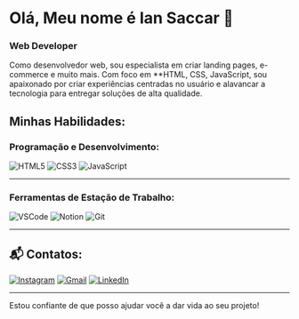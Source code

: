 # Olá, Meu nome é Ian Saccar 👋  
### Web Developer 

Como desenvolvedor web, sou especialista em criar landing pages, e-commerce e muito mais. Com foco em **HTML, CSS, JavaScript, sou apaixonado por criar experiências centradas no usuário e alavancar a tecnologia para entregar soluções de alta qualidade.


## Minhas Habilidades:

### Programação e Desenvolvimento:
![HTML5](https://img.shields.io/badge/HTML5-FF5733?style=for-the-badge&logo=html5&logoColor=white)
![CSS3](https://img.shields.io/badge/CSS3-2965F1?style=for-the-badge&logo=css3&logoColor=white)
![JavaScript](https://img.shields.io/badge/JavaScript-F7DF1E?style=for-the-badge&logo=javascript&logoColor=black)

---

### Ferramentas de Estação de Trabalho:
![VSCode](https://img.shields.io/badge/VSCode-007ACC?style=for-the-badge&logo=visual-studio-code&logoColor=white)
![Notion](https://img.shields.io/badge/Notion-000000?style=for-the-badge&logo=notion&logoColor=white)
![Git](https://img.shields.io/badge/Git-F05032?style=for-the-badge&logo=git&logoColor=white)

---

## 📬 Contatos:
[![Instagram](https://img.shields.io/badge/Instagram-E4405F?style=for-the-badge&logo=instagram&logoColor=white)]([https://instagram.com/seu_usuario](https://www.instagram.com/iansaccar/))
[![Gmail](https://img.shields.io/badge/Gmail-D14836?style=for-the-badge&logo=gmail&logoColor=white)](iansaccar7@gmail.com)
[![LinkedIn](https://img.shields.io/badge/LinkedIn-0A66C2?style=for-the-badge&logo=linkedin&logoColor=white)]([https://linkedin.com/in/seu-usuario](https://www.linkedin.com/in/ian-saccar-809b69267/))


---

Estou confiante de que posso ajudar você a dar vida ao seu projeto!
